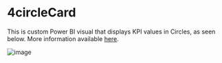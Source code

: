 # 4circleCard

This is custom Power BI visual that displays KPI values in Circles, as seen below. More information available [here](https://appsource.microsoft.com/en-us/product/power-bi-visuals/communicatieinbedrijf1662282648129.kpicirclecard?tab=Overview). 

![image](https://user-images.githubusercontent.com/1472504/188303427-2d157eac-48dc-454d-b6c6-df22c8c88c69.png)
